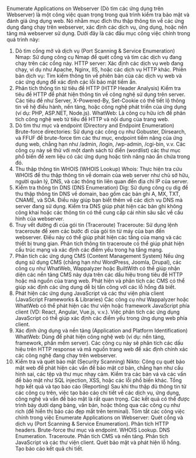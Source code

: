 Enumerate Applications on Webserver (Dò tìm các ứng dụng trên Webserver) là một công việc quan trọng trong quá trình kiểm tra bảo mật và đánh giá ứng dụng web. Nó nhằm mục đích thu thập thông tin về các ứng dụng đang chạy trên webserver, xác định các dịch vụ, ứng dụng, hoặc nền tảng mà webserver sử dụng. Dưới đây là các đầu mục công việc chính trong quá trình này:

1. Dò tìm cổng mở và dịch vụ (Port Scanning & Service Enumeration)
   Nmap: Sử dụng công cụ Nmap để quét cổng và tìm các dịch vụ đang chạy trên các cổng này.
   HTTP server: Xác định các dịch vụ web đang chạy, ví dụ như Apache, Nginx, IIS, hoặc các dịch vụ HTTP khác.
   Phiên bản dịch vụ: Tìm kiếm thông tin về phiên bản của các dịch vụ web và các ứng dụng để xác định các lỗi bảo mật tiềm ẩn.
2. Phân tích thông tin từ tiêu đề HTTP (HTTP Header Analysis)
   Kiểm tra tiêu đề HTTP để phát hiện thông tin về công nghệ sử dụng trên server.
   Các tiêu đề như Server, X-Powered-By, Set-Cookie có thể tiết lộ thông tin về hệ điều hành, nền tảng, hoặc công nghệ phát triển của ứng dụng (ví dụ: PHP, ASP.NET, Node.js).
   WhatWeb: Là công cụ hữu ích để phân tích công nghệ web từ tiêu đề HTTP và nội dung của trang web.
3. Dò tìm thư mục và endpoint (Directory and Endpoint Enumeration)
   Brute-force directories: Sử dụng các công cụ như Gobuster, Dirsearch, và FFUF để brute-force tìm các thư mục, endpoint tiềm năng của ứng dụng web, chẳng hạn như /admin, /login, /wp-admin, /cgi-bin, v.v.
   Các công cụ này sẽ thử với một danh sách từ điển (wordlist) các thư mục phổ biến để xem liệu có các ứng dụng hoặc tính năng nào ẩn chứa trong đó.
4. Thu thập thông tin WHOIS (WHOIS Lookup)
   Whois: Thực hiện tra cứu WHOIS để thu thập thông tin về domain của web server như chủ sở hữu, người quản lý, DNS, và các thông tin liên quan đến địa chỉ IP của server.
5. Kiểm tra thông tin DNS (DNS Enumeration)
   Dig: Sử dụng công cụ dig để thu thập thông tin DNS về domain, bao gồm các bản ghi A, MX, TXT, CNAME, và SOA. Điều này giúp bạn biết thêm về các dịch vụ DNS mà server đang sử dụng.
   Kiểm tra DNS giúp phát hiện các bản ghi không công khai hoặc các thông tin có thể cung cấp cái nhìn sâu sắc về cấu hình của webserver.
6. Truy vết đường đi của gói tin (Traceroute)
   Traceroute: Sử dụng lệnh traceroute để xem các bước đi của gói tin từ máy của bạn đến webserver. Điều này có thể giúp phát hiện các tầng của mạng và các thiết bị trung gian.
   Phân tích thông tin traceroute có thể giúp phát hiện cấu trúc mạng và xác định các điểm yếu trong hạ tầng mạng.
7. Phân tích các ứng dụng CMS (Content Management System)
   Nếu ứng dụng sử dụng CMS (chẳng hạn như WordPress, Joomla, Drupal), các công cụ như WhatWeb, Wappalyzer hoặc BuiltWith có thể giúp nhận diện các nền tảng CMS này dựa trên các dấu hiệu trong tiêu đề HTTP hoặc mã nguồn của trang web.
   Phát hiện và phân tích các CMS có thể giúp xác định các ứng dụng dễ bị tấn công với các lỗ hổng đã biết.
8. Phát hiện các ứng dụng JavaScript và các thư viện phía client (JavaScript Frameworks & Libraries)
   Các công cụ như Wappalyzer hoặc WhatWeb có thể phát hiện các thư viện hoặc framework JavaScript phía client (VD: React, Angular, Vue.js, v.v.).
   Việc phân tích các ứng dụng JavaScript có thể giúp xác định các điểm yếu trong ứng dụng web phía client.
9. Xác định ứng dụng và nền tảng (Application and Platform Identification)
   WhatWeb: Dùng để phát hiện công nghệ web (ví dụ: nền tảng, framework, phần mềm server).
   Các công cụ này sẽ phân tích các dấu hiệu trên HTTP response và mã nguồn trang web để xác định chính xác các công nghệ đang chạy trên webserver.
10. Kiểm tra và quét bảo mật (Security Scanning)
    Nikto: Công cụ quét bảo mật web để phát hiện các vấn đề bảo mật cơ bản, chẳng hạn như cấu hình sai, các tệp và thư mục nhạy cảm.
    Kiểm tra các bản vá và các vấn đề bảo mật như SQL injection, XSS, hoặc các lỗi phổ biến khác.
    Tổng hợp kết quả và tạo báo cáo (Reporting)
    Sau khi thu thập đủ thông tin từ các công cụ trên, việc tạo báo cáo chi tiết về các dịch vụ, ứng dụng, công nghệ và vấn đề bảo mật là rất quan trọng.
    Các kết quả có thể được trình bày dưới dạng bảng, văn bản, hoặc thông qua các công cụ như rich (để hiển thị báo cáo đẹp mắt trên terminal).
    Tóm tắt các công việc chính trong việc Enumerate Applications on Webserver:
    Quét cổng và dịch vụ (Port Scanning & Service Enumeration).
    Phân tích HTTP headers.
    Brute-force thư mục và endpoint.
    WHOIS Lookup.
    DNS Enumeration.
    Traceroute.
    Phân tích CMS và nền tảng.
    Phân tích JavaScript và các thư viện client.
    Quét bảo mật và phát hiện lỗ hổng.
    Tạo báo cáo kết quả chi tiết.
